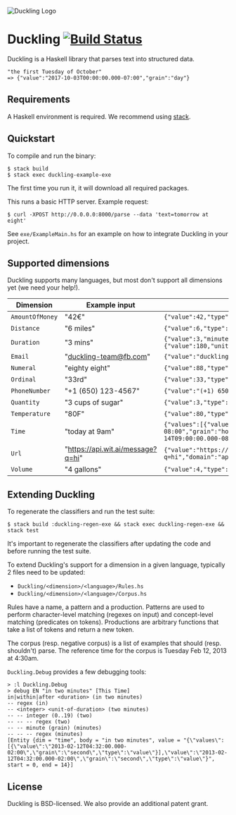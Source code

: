 ![Duckling Logo](https://github.com/facebookincubator/duckling/raw/master/logo.png)

# Duckling [![Build Status](https://travis-ci.org/facebookincubator/duckling.svg?branch=master)](https://travis-ci.org/facebookincubator/duckling)
Duckling is a Haskell library that parses text into structured data.

```
"the first Tuesday of October"
=> {"value":"2017-10-03T00:00:00.000-07:00","grain":"day"}
```

## Requirements
A Haskell environment is required. We recommend using
[stack](https://haskell-lang.org/get-started).

## Quickstart
To compile and run the binary:
```
$ stack build
$ stack exec duckling-example-exe
```
The first time you run it, it will download all required packages.

This runs a basic HTTP server. Example request:
```
$ curl -XPOST http://0.0.0.0:8000/parse --data 'text=tomorrow at eight'
```

See `exe/ExampleMain.hs` for an example on how to integrate Duckling in your
project.

## Supported dimensions
Duckling supports many languages, but most don't support all dimensions yet
(we need your help!).

| Dimension | Example input | Example value output
| --------- | ------------- | --------------------
| `AmountOfMoney` | "42€" | `{"value":42,"type":"value","unit":"EUR"}`
| `Distance` | "6 miles" | `{"value":6,"type":"value","unit":"mile"}`
| `Duration` | "3 mins" | `{"value":3,"minute":3,"unit":"minute","normalized":{"value":180,"unit":"second"}}`
| `Email` | "duckling-team@fb.com" | `{"value":"duckling-team@fb.com"}`
| `Numeral` | "eighty eight" | `{"value":88,"type":"value"}`
| `Ordinal` | "33rd" | `{"value":33,"type":"value"}`
| `PhoneNumber` | "+1 (650) 123-4567" | `{"value":"(+1) 6501234567"}`
| `Quantity` | "3 cups of sugar" | `{"value":3,"type":"value","product":"sugar","unit":"cup"}`
| `Temperature` | "80F" | `{"value":80,"type":"value","unit":"fahrenheit"}`
| `Time` | "today at 9am" | `{"values":[{"value":"2016-12-14T09:00:00.000-08:00","grain":"hour","type":"value"}],"value":"2016-12-14T09:00:00.000-08:00","grain":"hour","type":"value"}`
| `Url` | "https://api.wit.ai/message?q=hi" | `{"value":"https://api.wit.ai/message?q=hi","domain":"api.wit.ai"}`
| `Volume` | "4 gallons" | `{"value":4,"type":"value","unit":"gallon"}`

## Extending Duckling
To regenerate the classifiers and run the test suite:
```
$ stack build :duckling-regen-exe && stack exec duckling-regen-exe && stack test
```

It's important to regenerate the classifiers after updating the code and before
running the test suite.

To extend Duckling's support for a dimension in a given language, typically 2
files need to be updated:
* `Duckling/<dimension>/<language>/Rules.hs`
* `Duckling/<dimension>/<language>/Corpus.hs`

Rules have a name, a pattern and a production.
Patterns are used to perform character-level matching (regexes on input) and
concept-level matching (predicates on tokens).
Productions are arbitrary functions that take a list of tokens and return a new
token.

The corpus (resp. negative corpus) is a list of examples that should (resp.
shouldn't) parse. The reference time for the corpus is Tuesday Feb 12, 2013 at
4:30am.

`Duckling.Debug` provides a few debugging tools:
```
> :l Duckling.Debug
> debug EN "in two minutes" [This Time]
in|within|after <duration> (in two minutes)
-- regex (in)
-- <integer> <unit-of-duration> (two minutes)
-- -- integer (0..19) (two)
-- -- -- regex (two)
-- -- minute (grain) (minutes)
-- -- -- regex (minutes)
[Entity {dim = "time", body = "in two minutes", value = "{\"values\":[{\"value\":\"2013-02-12T04:32:00.000-02:00\",\"grain\":\"second\",\"type\":\"value\"}],\"value\":\"2013-02-12T04:32:00.000-02:00\",\"grain\":\"second\",\"type\":\"value\"}", start = 0, end = 14}]
```

## License
Duckling is BSD-licensed. We also provide an additional patent grant.
